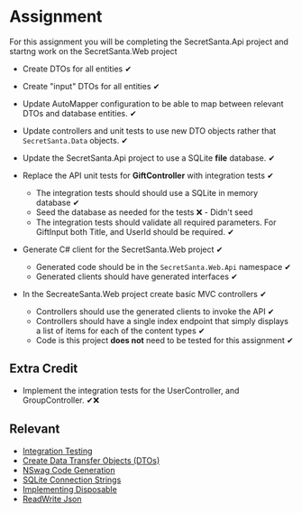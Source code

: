 # Assignment

For this assignment you will be completing the SecretSanta.Api project and startng work on the SecretSanta.Web project

- Create DTOs for all entities ✔
- Create "input" DTOs for all entities ✔
- Update AutoMapper configuration to be able to map between relevant DTOs and database entities. ✔
- Update controllers and unit tests to use new DTO objects rather that `SecretSanta.Data` objects. ✔
- Update the SecretSanta.Api project to use a SQLite **file** database. ✔

- Replace the API unit tests for **GiftController** with integration tests ✔
  - The integration tests should should use a SQLite in memory database ✔
  - Seed the database as needed for the tests ❌ - Didn't seed
  - The integration tests should validate all required parameters. For GiftInput both Title, and UserId should be required. ✔

- Generate C# client for the SecretSanta.Web project ✔
  - Generated code should be in the `SecretSanta.Web.Api` namespace ✔
  - Generated clients should have generated interfaces ✔

- In the SecreateSanta.Web project create basic MVC controllers ✔
  - Controllers should use the generated clients to invoke the API ✔
  - Controllers should have a single index endpoint that simply displays a list of items for each of the content types ✔
  - Code is this project **does not** need to be tested for this assignment ✔

## Extra Credit
- Implement the integration tests for the UserController, and GroupController. ✔❌

## Relevant 
- [Integration Testing](https://docs.microsoft.com/en-us/aspnet/core/test/integration-tests?view=aspnetcore-3.1)
- [Create Data Transfer Objects (DTOs)](https://docs.microsoft.com/en-us/aspnet/web-api/overview/data/using-web-api-with-entity-framework/part-5)
- [NSwag Code Generation](https://docs.microsoft.com/en-us/aspnet/core/tutorials/getting-started-with-nswag?view=aspnetcore-3.1&tabs=visual-studio#code-generation)
- [SQLite Connection Strings](https://docs.microsoft.com/en-us/dotnet/standard/data/sqlite/connection-strings)
- [Implementing Disposable](https://docs.microsoft.com/en-us/dotnet/standard/garbage-collection/implementing-dispose)
- [ReadWrite Json](https://docs.microsoft.com/en-us/dotnet/standard/serialization/system-text-json-how-to)
